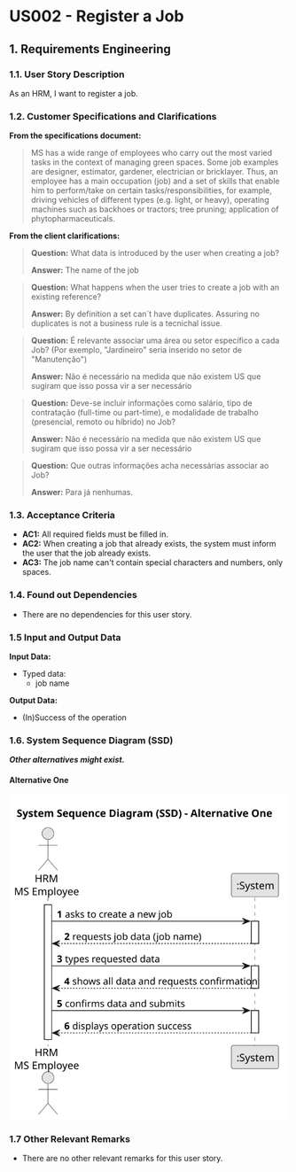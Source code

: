 # US002 - Register a Job 


## 1. Requirements Engineering

### 1.1. User Story Description

As an HRM, I want to register a job.

### 1.2. Customer Specifications and Clarifications 

**From the specifications document:**

> MS has a wide range of employees who carry out the most varied tasks in the context
of managing green spaces. Some job examples are designer, estimator, gardener, electrician 
or bricklayer. Thus, an employee has a main occupation (job) and a set of skills
that enable him to perform/take on certain tasks/responsibilities, for example, driving
vehicles of different types (e.g. light, or heavy), operating machines such as backhoes
or tractors; tree pruning; application of phytopharmaceuticals.

**From the client clarifications:**

> **Question:** What data is introduced by the user when creating a job?
>
> **Answer:** The name of the job

> **Question:** What happens when the user tries to create a job with an existing reference?
> 
> **Answer:** By definition a set can´t have duplicates. Assuring no duplicates is not a business rule is a tecnichal issue.

> **Question:** É relevante associar uma área ou setor específico a cada Job? (Por exemplo, "Jardineiro" seria inserido no setor de "Manutenção")
> 
> **Answer:** Não é necessário na medida que não existem US que sugiram que isso possa vir a ser necessário

> **Question:** Deve-se incluir informações como salário, tipo de contratação (full-time ou part-time), e modalidade de trabalho (presencial, remoto ou híbrido) no Job?
> 
> **Answer:** Não é necessário na medida que não existem US que sugiram que isso possa vir a ser necessário

> **Question:** Que outras informações acha necessárias associar ao Job?
> 
> **Answer:** Para já nenhumas.

### 1.3. Acceptance Criteria

* **AC1:** All required fields must be filled in.
* **AC2:** When creating a job that already exists, the system must inform the user that the job already exists.
* **AC3:** The job name can't contain special characters and numbers, only spaces.

### 1.4. Found out Dependencies

* There are no dependencies for this user story.

### 1.5 Input and Output Data

**Input Data:**

* Typed data:
    * job name

**Output Data:**

* (In)Success of the operation

### 1.6. System Sequence Diagram (SSD)

**_Other alternatives might exist._**

#### Alternative One

![System Sequence Diagram - Alternative One](svg/us002-system-sequence-diagram-alternative-one.svg)

### 1.7 Other Relevant Remarks

* There are no other relevant remarks for this user story.